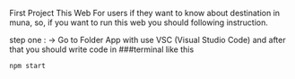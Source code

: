 First Project
This Web For users if they want to know about destination in muna,
so, if you want to run this web you should following instruction.

step one :
-> Go to Folder App with use VSC (Visual Studio Code) and after that you should write code in ###terminal like this
```
npm start
```
